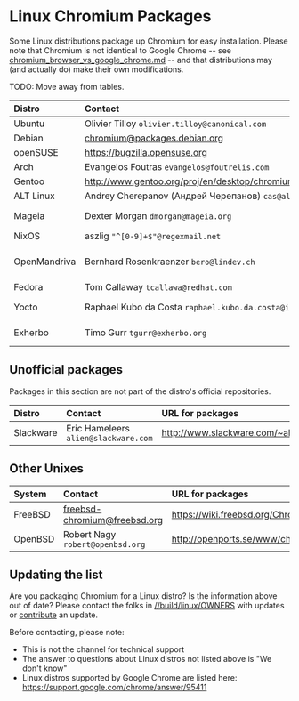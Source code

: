 # Linux Chromium Packages

Some Linux distributions package up Chromium for easy installation. Please note
that Chromium is not identical to Google Chrome -- see
[chromium_browser_vs_google_chrome.md](../chromium_browser_vs_google_chrome.md) --
and that distributions may (and actually do) make their own modifications.

TODO: Move away from tables.

| **Distro** | **Contact** | **URL for packages** | **URL for distro-specific patches** |
|:-----------|:------------|:---------------------|:------------------------------------|
| Ubuntu     | Olivier Tilloy `olivier.tilloy@canonical.com` | https://launchpad.net/ubuntu/+source/chromium-browser | https://code.launchpad.net/~chromium-team |
| Debian     | chromium@packages.debian.org | https://tracker.debian.org/pkg/chromium | https://sources.debian.org/patches/chromium/ |
| openSUSE   | https://bugzilla.opensuse.org | https://software.opensuse.org/package/chromium | https://build.opensuse.org/package/show/openSUSE:Factory/chromium |
| Arch       | Evangelos Foutras `evangelos@foutrelis.com` | http://www.archlinux.org/packages/extra/x86_64/chromium/ | https://github.com/archlinux/svntogit-packages/tree/master/chromium/trunk |
| Gentoo     | http://www.gentoo.org/proj/en/desktop/chromium/index.xml | http://packages.gentoo.org/package/www-client/chromium | https://gitweb.gentoo.org/proj/chromium-tools.git/ |
| ALT Linux  | Andrey Cherepanov (Андрей Черепанов) `cas@altlinux.org` | http://packages.altlinux.org/en/Sisyphus/srpms/chromium | http://git.altlinux.org/gears/c/chromium.git?a=tree |
| Mageia     | Dexter Morgan `dmorgan@mageia.org` | http://svnweb.mageia.org/packages/cauldron/chromium-browser-stable/current/SPECS/ | http://svnweb.mageia.org/packages/cauldron/chromium-browser-stable/current/SOURCES/ |
| NixOS      | aszlig `"^[0-9]+$"@regexmail.net` | https://search.nixos.org/packages?query=chromium | https://github.com/NixOS/nixpkgs/tree/master/pkgs/applications/networking/browsers/chromium |
| OpenMandriva | Bernhard Rosenkraenzer `bero@lindev.ch` | n/a | https://github.com/OpenMandrivaAssociation/chromium-browser-stable https://github.com/OpenMandrivaAssociation/chromium-browser-beta https://github.com/OpenMandrivaAssociation/chromium-browser-dev |
| Fedora     | Tom Callaway `tcallawa@redhat.com` | https://src.fedoraproject.org/rpms/chromium/ | https://src.fedoraproject.org/rpms/chromium/tree/rawhide |
| Yocto      | Raphael Kubo da Costa `raphael.kubo.da.costa@intel.com` | https://github.com/OSSystems/meta-browser | https://github.com/OSSystems/meta-browser/tree/master/meta-chromium/recipes-browser/chromium/files |
| Exherbo    | Timo Gurr `tgurr@exherbo.org` | https://git.exherbo.org/summer/packages/net-www/chromium-stable/ | https://git.exherbo.org/desktop.git/tree/packages/net-www/chromium-stable/files |

## Unofficial packages

Packages in this section are not part of the distro's official repositories.

| **Distro** | **Contact** | **URL for packages** | **URL for distro-specific patches** |
|:-----------|:------------|:---------------------|:------------------------------------|
| Slackware  | Eric Hameleers `alien@slackware.com` | http://www.slackware.com/~alien/slackbuilds/chromium/ | http://www.slackware.com/~alien/slackbuilds/chromium/ |

## Other Unixes

| **System** | **Contact** | **URL for packages** | **URL for patches** |
|:-----------|:------------|:---------------------|:--------------------|
| FreeBSD    | freebsd-chromium@freebsd.org | https://wiki.freebsd.org/Chromium | https://cgit.freebsd.org/ports/tree/www/chromium/files |
| OpenBSD    | Robert Nagy `robert@openbsd.org` | http://openports.se/www/chromium | https://cvsweb.openbsd.org/ports/www/chromium/patches/ |

## Updating the list

Are you packaging Chromium for a Linux distro? Is the information above out of
date? Please contact the folks in
[//build/linux/OWNERS](../../build/linux/OWNERS) with updates or
[contribute](../contributing.md) an update.

Before contacting, please note:

*   This is not the channel for technical support
*   The answer to questions about Linux distros not listed above is
    "We don't know"
*   Linux distros supported by Google Chrome are listed here:
    https://support.google.com/chrome/answer/95411
